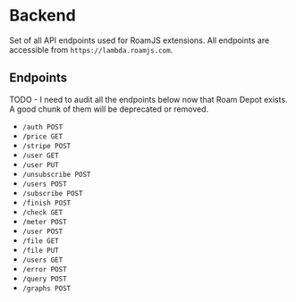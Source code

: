 # Backend
      
Set of all API endpoints used for RoamJS extensions. All endpoints are accessible from `https://lambda.roamjs.com`.

## Endpoints

TODO - I need to audit all the endpoints below now that Roam Depot exists. A good chunk of them will be deprecated or removed.

- `/auth POST`
- `/price GET`
- `/stripe POST`
- `/user GET`
- `/user PUT`
- `/unsubscribe POST`
- `/users POST`
- `/subscribe POST`
- `/finish POST`
- `/check GET`
- `/meter POST`
- `/user POST`
- `/file GET`
- `/file PUT`
- `/users GET`
- `/error POST`
- `/query POST`
- `/graphs POST`
      